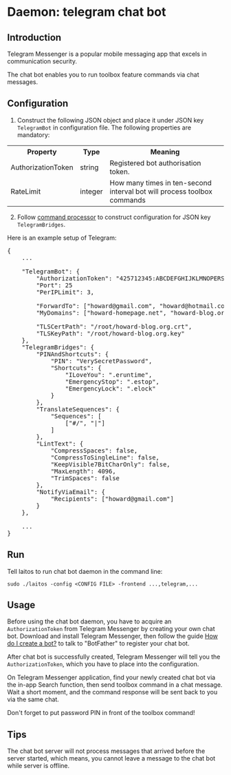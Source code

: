 # Daemon: telegram chat bot

## Introduction
Telegram Messenger is a popular mobile messaging app that excels in communication security.

The chat bot enables you to run toolbox feature commands via chat messages.

## Configuration
1. Construct the following JSON object and place it under JSON key `TelegramBot` in configuration file.
   The following properties are mandatory:
<table>
<tr>
    <th>Property</th>
    <th>Type</th>
    <th>Meaning</th>
</tr>
<tr>
    <td>AuthorizationToken</td>
    <td>string</td>
    <td>Registered bot authorisation token.</td>
</tr>
<tr>
    <td>RateLimit</td>
    <td>integer</td>
    <td>How many times in ten-second interval bot will process toolbox commands</td>
</tr>
</table>

2. Follow [command processor](https://github.com/HouzuoGuo/laitos/wiki/Command-processor) to construct configuration for
   JSON key `TelegramBridges`.

Here is an example setup of Telegram:
<pre>
{
    ...
    
    "TelegramBot": {
        "AuthorizationToken": "425712345:ABCDEFGHIJKLMNOPERSTUVWXYZ",
        "Port": 25
        "PerIPLimit": 3,
        
        "ForwardTo": ["howard@gmail.com", "howard@hotmail.com"],
        "MyDomains": ["howard-homepage.net", "howard-blog.org"],
        
        "TLSCertPath": "/root/howard-blog.org.crt",
        "TLSKeyPath": "/root/howard-blog.org.key"
    },
    "TelegramBridges": {
        "PINAndShortcuts": {
            "PIN": "VerySecretPassword",
            "Shortcuts": {
                "ILoveYou": ".eruntime",
                "EmergencyStop": ".estop",
                "EmergencyLock": ".elock"
            }
        },
        "TranslateSequences": {
            "Sequences": [
                ["#/", "|"]
            ]
        },
        "LintText": {
            "CompressSpaces": false,
            "CompressToSingleLine": false,
            "KeepVisible7BitCharOnly": false,
            "MaxLength": 4096,
            "TrimSpaces": false
        },
        "NotifyViaEmail": {
            "Recipients": ["howard@gmail.com"]
        }
    },
    
    ...
}
</pre>

## Run
Tell laitos to run chat bot daemon in the command line:

    sudo ./laitos -config <CONFIG FILE> -frontend ...,telegram,...

## Usage
Before using the chat bot daemon, you have to acquire an `AuthorizationToken` from Telegram Messenger by creating your
own chat bot. Download and install Telegram Messenger, then follow the guide [How do I create a bot?](https://core.telegram.org/bots)
to talk to "BotFather" to register your chat bot.

After chat bot is successfully created, Telegram Messenger will tell you the `AuthorizationToken`, which you have to
place into the configuration.

On Telegram Messenger application, find your newly created chat bot via the in-app Search function, then send toolbox
command in a chat message. Wait a short moment, and the command response will be sent back to you via the same chat.

Don't forget to put password PIN in front of the toolbox command!

## Tips
The chat bot server will not process messages that arrived before the server started, which means, you cannot leave a
message to the chat bot while server is offline.